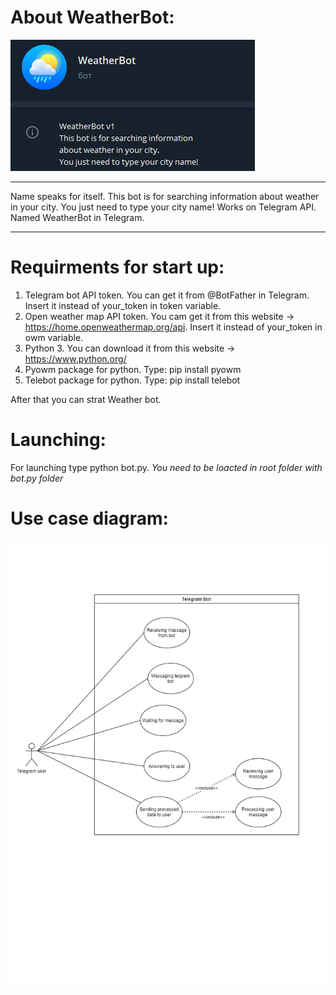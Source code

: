 # About WeatherBot:
![alt text](https://github.com/DoshikKing/WeatherBot/blob/main/Bot%20Preview.png)
_____________________________________________
Name speaks for itself.
This bot is for searching information about weather in your city.
You just need to type your city name!
Works on Telegram API.
Named WeatherBot in Telegram.
_____________________________________________
# Requirments for start up:
1. Telegram bot API token. You can get it from @BotFather in Telegram. Insert it instead of your_token in token variable.
2. Open weather map API token. You cam get it from this website -> https://home.openweathermap.org/api. Insert it instead of your_token in owm variable.
3. Python 3. You can download it from this website -> https://www.python.org/
4. Pyowm package for python. Type: pip install pyowm
5. Telebot package for python. Type: pip install telebot

After that you can strat Weather bot.
# Launching:
For launching type python bot.py.
*You need to be loacted in root folder with bot.py folder*

# Use case diagram:
![alt text](https://github.com/DoshikKing/WeatherBot/blob/main/Bot%20Diagram.drawio.png)
